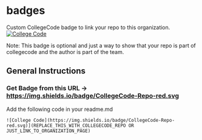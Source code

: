 # badges
Custom CollegeCode badge to link your repo to this organization. [![College Code](https://img.shields.io/badge/CollegeCode-Repo-red.svg)](https://github.com/CollegeCODE/badges/)

Note: This badge is optional and just a way to show that your repo is part of collegecode and the author is part of the team.

## General Instructions

### Get Badge from this URL -> https://img.shields.io/badge/CollegeCode-Repo-red.svg

Add the following code in your readme.md 

```
![College Code](https://img.shields.io/badge/CollegeCode-Repo-red.svg)](REPLACE_THIS_WITH_COLLEGECODE_REPO OR JUST_LINK_TO_ORGANIZATION_PAGE)
```

